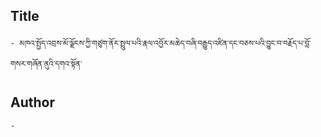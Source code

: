 ## Title
	- མཁའ་སྤྱོད་འབྲས་མོ་ལྗོངས་ཀྱི་གཙུག་ནོར་སྤྲུལ་པའི་རྣལ་འབྱོར་མཆེད་བཞི་བརྒྱུད་འཛིན་དང་བཅས་པའི་བྱུང་བ་བརྗོད་པ་བློ་གསར་གཞོན་ནུའི་དགའ་སྟོན་

## Author
	- 

